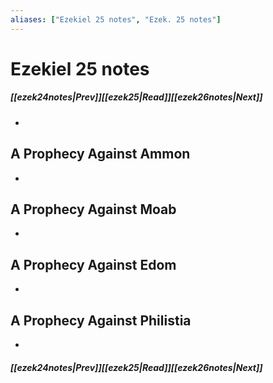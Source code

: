 ```yaml
---
aliases: ["Ezekiel 25 notes", "Ezek. 25 notes"]
---
```

# Ezekiel 25 notes
##### <span class=arrow-left></span>[[ezek24notes|Prev]]<span class=navigation-separator></span>[[ezek25|Read]]<span class=navigation-separator></span>[[ezek26notes|Next]]<span class=arrow-right></span>
- 
## A Prophecy Against Ammon
- 
## A Prophecy Against Moab
- 
## A Prophecy Against Edom
- 
## A Prophecy Against Philistia
- 
##### <span class=arrow-left></span>[[ezek24notes|Prev]]<span class=navigation-separator></span>[[ezek25|Read]]<span class=navigation-separator></span>[[ezek26notes|Next]]<span class=arrow-right></span>